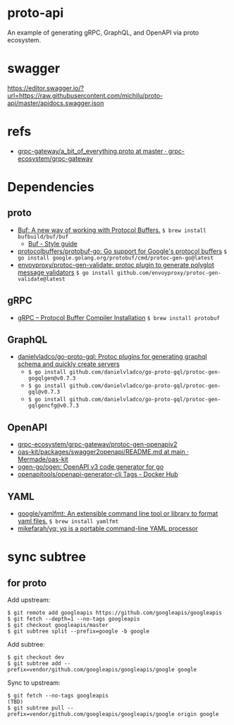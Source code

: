 # proto-api
An example of generating gRPC, GraphQL, and OpenAPI via proto ecosystem.

# swagger
https://editor.swagger.io/?url=https://raw.githubusercontent.com/michilu/proto-api/master/apidocs.swagger.json

# refs
- [grpc-gateway/a_bit_of_everything.proto at master · grpc-ecosystem/grpc-gateway](https://github.com/grpc-ecosystem/grpc-gateway/blob/master/examples/internal/proto/examplepb/a_bit_of_everything.proto)

# Dependencies

## proto
- [Buf: A new way of working with Protocol Buffers.](https://buf.build/docs/installation) `$ brew install bufbuild/buf/buf`
  - [Buf - Style guide](https://buf.build/docs/best-practices/style-guide)
- [protocolbuffers/protobuf-go: Go support for Google's protocol buffers](https://github.com/protocolbuffers/protobuf-go) `$ go install google.golang.org/protobuf/cmd/protoc-gen-go@latest`
- [envoyproxy/protoc-gen-validate: protoc plugin to generate polyglot message validators](https://github.com/envoyproxy/protoc-gen-validate) `$ go install github.com/envoyproxy/protoc-gen-validate@latest`

## gRPC
- [gRPC – Protocol Buffer Compiler Installation](https://grpc.io/docs/protoc-installation/) `$ brew install protobuf`

## GraphQL
- [danielvladco/go-proto-gql: Protoc plugins for generating graphql schema and quickly create servers](https://github.com/danielvladco/go-proto-gql/tree/v0.7.3)
  - `$ go install github.com/danielvladco/go-proto-gql/protoc-gen-gogqlgen@v0.7.3`
  - `$ go install github.com/danielvladco/go-proto-gql/protoc-gen-gql@v0.7.3`
  - `$ go install github.com/danielvladco/go-proto-gql/protoc-gen-gqlgencfg@v0.7.3`
  
## OpenAPI
- [grpc-ecosystem/grpc-gateway/protoc-gen-openapiv2](https://github.com/grpc-ecosystem/grpc-gateway/tree/main/protoc-gen-openapiv2)
- [oas-kit/packages/swagger2openapi/README.md at main · Mermade/oas-kit](https://github.com/Mermade/oas-kit/blob/main/packages/swagger2openapi/README.md)
- [ogen-go/ogen: OpenAPI v3 code generator for go](https://github.com/ogen-go/ogen)
- [openapitools/openapi-generator-cli Tags - Docker Hub](https://hub.docker.com/r/openapitools/openapi-generator-cli/tags?ordering=name)

## YAML
- [google/yamlfmt: An extensible command line tool or library to format yaml files.](https://github.com/google/yamlfmt) `$ brew install yamlfmt`
- [mikefarah/yq: yq is a portable command-line YAML processor](https://github.com/mikefarah/yq)

# sync subtree

## for proto

Add upstream:
```console
$ git remote add googleapis https://github.com/googleapis/googleapis
$ git fetch --depth=1 --no-tags googleapis
$ git checkout googleapis/master
$ git subtree split --prefix=google -b google
```

Add subtree:
```console
$ git checkout dev
$ git subtree add --prefix=vendor/github.com/googleapis/googleapis/google google
```

Sync to upstream:
```console
$ git fetch --no-tags googleapis
(TBD)
$ git subtree pull --prefix=vendor/github.com/googleapis/googleapis/google origin google
```
